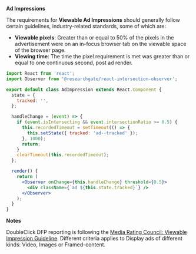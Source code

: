 **Ad Impressions**

The requirements for **Viewable Ad Impressions** should generally follow certain
guidelines, industry-related standards, some of which are:

- **Viewable pixels**: Greater than or equal to 50% of the pixels in the
  advertisement were on an in-focus browser tab on the viewable space of the
  browser page.
- **Viewing time**: The time the pixel requirement is met was greater than or
  equal to one continuous second, post ad render.

```jsx
import React from 'react';
import Observer from '@researchgate/react-intersection-observer';

export default class AdImpression extends React.Component {
  state = {
    tracked: '',
  };

  handleChange = (event) => {
    if (event.isIntersecting && event.intersectionRatio >= 0.5) {
      this.recordedTimeout = setTimeout(() => {
        this.setState({ tracked: 'ad--tracked' });
      }, 1000);
      return;
    }
    clearTimeout(this.recordedTimeout);
  };

  render() {
    return (
      <Observer onChange={this.handleChange} threshold={0.5}>
        <div className={`ad ${this.state.tracked}`} />
      </Observer>
    );
  }
}
```

**Notes**

DoubleClick DFP reporting is following the
[Media Rating Council: Viewable Impression Guideline](http://www.mediaratingcouncil.org/063014%20Viewable%20Ad%20Impression%20Guideline_Final.pdf).
Different criteria applies to Display ads of different kinds: Video, Images or
Framed-content.
